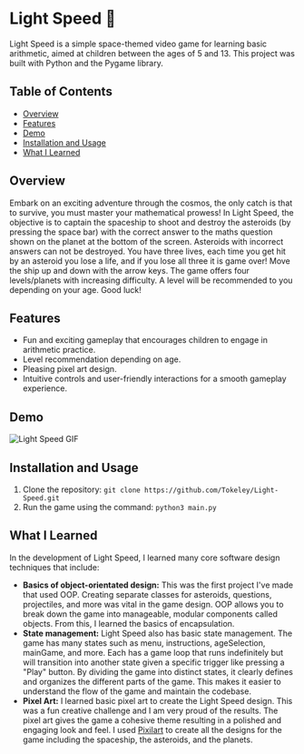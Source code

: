 # Light Speed 🚀 

Light Speed is a simple space-themed video game for learning basic arithmetic, aimed at children between the ages of 5 and 13. This project was built with Python and the Pygame library.

## Table of Contents

- [Overview](#overview)
- [Features](#features)
- [Demo](#demo)
- [Installation and Usage](#installation-and-usage)
- [What I Learned](#what-i-learned)

## Overview

Embark on an exciting adventure through the cosmos, the only catch is that to survive, you must master your mathematical prowess! In Light Speed, the objective is to captain the spaceship to shoot and destroy the asteroids (by pressing the space bar) with the correct answer to the maths question shown on the planet at the bottom of the screen. Asteroids with incorrect answers can not be destroyed. You have three lives, each time you get hit by an asteroid you lose a life, and if you lose all three it is game over! Move the ship up and down with the arrow keys. The game offers four levels/planets with increasing difficulty. A level will be recommended to you depending on your age. Good luck!

## Features

- Fun and exciting gameplay that encourages children to engage in arithmetic practice.
- Level recommendation depending on age.
- Pleasing pixel art design.
- Intuitive controls and user-friendly interactions for a smooth gameplay experience.

## Demo

![Light Speed GIF](demo.gif)

## Installation and Usage

1. Clone the repository: `git clone https://github.com/Tokeley/Light-Speed.git`
2. Run the game using the command: `python3 main.py`

## What I Learned

In the development of Light Speed, I learned many core software design techniques that include: 
- **Basics of object-orientated design:** This was the first project I've made that used OOP. Creating separate classes for asteroids, questions, projectiles, and more was vital in the game design.  OOP allows you to break down the game into manageable, modular components called objects. From this, I learned the basics of encapsulation.
- **State management:** Light Speed also has basic state management. The game has many states such as menu, instructions, ageSelection, mainGame, and more. Each has a game loop that runs indefinitely but will transition into another state given a specific trigger like pressing a "Play" button. By dividing the game into distinct states, it clearly defines and organizes the different parts of the game. This makes it easier to understand the flow of the game and maintain the codebase.
- **Pixel Art:** I learned basic pixel art to create the Light Speed design. This was a fun creative challenge and I am very proud of the results. The pixel art gives the game a cohesive theme resulting in a polished and engaging look and feel. I used [Pixilart](pixilart.com) to create all the designs for the game including the spaceship, the asteroids, and the planets. 
